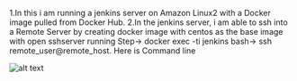 1.In this i am running a jenkins server on  Amazon Linux2 with a Docker image pulled from Docker Hub. 
2.In the jenkins server, i am able to ssh into a Remote Server by creating docker image with centos as the base image with open sshserver running 
Step->  docker exec -ti jenkins bash->  ssh remote_user@remote_host.
 Here is Command line 
 
 ![alt text](https://github.com/aashishgk7760/-Docker-jenkins-SSH-/blob/master/a.jpg?raw=true)
